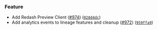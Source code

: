 ### Feature
* Add Redash Preview Client ([#974](https://github.com/amundsen-io/amundsenfrontendlibrary/issues/974)) ([`028d4dc`](https://github.com/amundsen-io/amundsenfrontendlibrary/commit/028d4dcf94e8846a2e51de2ada6259dba5e07031))
* Add analytics events to lineage features and cleanup ([#972](https://github.com/amundsen-io/amundsenfrontendlibrary/issues/972)) ([`959ffa9`](https://github.com/amundsen-io/amundsenfrontendlibrary/commit/959ffa9e54097dffb195aee2b5108da052871ad7))
